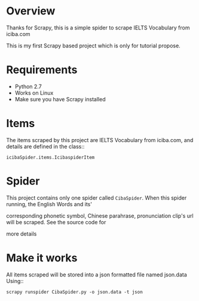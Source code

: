 Overview
===========

Thanks for Scrapy, this is a simple spider to scrape IELTS Vocabulary from iciba.com

This is my first Scrapy based project which is only for tutorial propose.

Requirements
============

* Python 2.7
* Works on Linux
* Make sure you have Scrapy installed

Items
=====

The items scraped by this project are IELTS Vocabulary from iciba.com, and details are defined in the class::

    icibaSpider.items.IcibaspiderItem
    
Spider
======

This project contains only one spider called ``CibaSpider``. When this spider running, the English Words and its'

corresponding phonetic symbol, Chinese parahrase, pronunciation clip's url will be scraped. See the source code for

more details

Make it works
=============

All items scraped will be stored into a json formatted file named json.data Using::

    scrapy runspider CibaSpider.py -o json.data -t json
      
